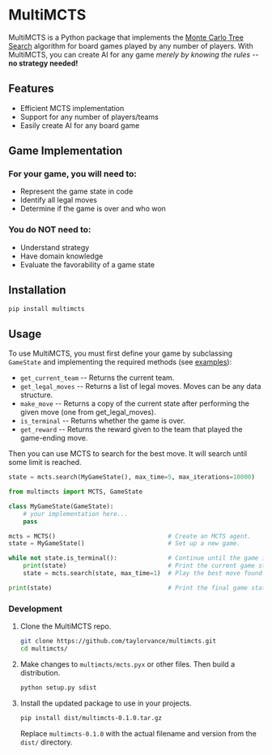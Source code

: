 # MultiMCTS

MultiMCTS is a Python package that implements the [Monte Carlo Tree Search](https://wikipedia.org/wiki/Monte_Carlo_tree_search) algorithm for board games played by any number of players. With MultiMCTS, you can create AI for any game *merely by knowing the rules* -- **no strategy needed!**


## Features

- Efficient MCTS implementation
- Support for any number of players/teams
- Easily create AI for any board game


## Game Implementation

### For your game, you will need to:
- Represent the game state in code
- Identify all legal moves
- Determine if the game is over and who won

### You do NOT need to:
- Understand strategy
- Have domain knowledge
- Evaluate the favorability of a game state


## Installation

```bash
pip install multimcts
```


## Usage

To use MultiMCTS, you must first define your game by subclassing `GameState` and implementing the required methods (see [examples](https://github.com/taylorvance/multimcts/blob/main/examples/README.md)):
- `get_current_team` -- Returns the current team.
- `get_legal_moves` -- Returns a list of legal moves. Moves can be any data structure.
- `make_move` -- Returns a copy of the current state after performing the given move (one from get_legal_moves).
- `is_terminal` -- Returns whether the game is over.
- `get_reward` -- Returns the reward given to the team that played the game-ending move.

Then you can use MCTS to search for the best move. It will search until some limit is reached.
```python
state = mcts.search(MyGameState(), max_time=5, max_iterations=10000)
```

```python
from multimcts import MCTS, GameState

class MyGameState(GameState):
    # your implementation here...
    pass

mcts = MCTS()                               # Create an MCTS agent.
state = MyGameState()                       # Set up a new game.

while not state.is_terminal():              # Continue until the game is over.
    print(state)                            # Print the current game state (implementing GameState.__repr__ might be helpful).
    state = mcts.search(state, max_time=1)  # Play the best move found after 1 second.

print(state)                                # Print the final game state.
```


### Development

1. Clone the MultiMCTS repo.
    ```bash
    git clone https://github.com/taylorvance/multimcts.git
    cd multimcts/
    ```
1. Make changes to `multimcts/mcts.pyx` or other files. Then build a distribution.
    ```bash
    python setup.py sdist
    ```
1. Install the updated package to use in your projects.
    ```bash
    pip install dist/multimcts-0.1.0.tar.gz
    ```
    Replace `multimcts-0.1.0` with the actual filename and version from the `dist/` directory.
